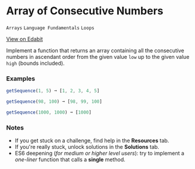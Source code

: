 # Array of Consecutive Numbers

`Arrays` `Language Fundamentals` `Loops`

[View on Edabit](https://edabit.com/challenge/v5TorwH9tiNtddSY3)

Implement a function that returns an array containing all the consecutive numbers in ascendant order from the given value `low` up to the given value `high` (bounds included).

### Examples

```js
getSequence(1, 5) ➞ [1, 2, 3, 4, 5]

getSequence(98, 100) ➞ [98, 99, 100]

getSequence(1000, 1000) ➞ [1000]
```

### Notes

- If you get stuck on a challenge, find help in the **Resources** tab.
- If you're really stuck, unlock solutions in the **Solutions** tab.
- ES6 deepening (_for medium or higher level users_): try to implement a _one-liner_ function that calls a **single** method.
